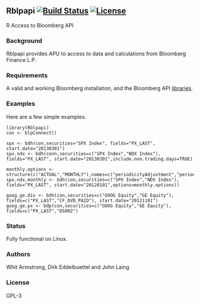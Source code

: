 
## Rblpapi [![Build Status](https://travis-ci.org/eddelbuettel/Rblpapi.png)](https://travis-ci.org/eddelbuettel/Rblpapi) [![License](http://img.shields.io/badge/license-GPL%20%28%3E=%202%29-brightgreen.svg?style=flat)](http://www.gnu.org/licenses/gpl-3.0.html)

R Access to Bloomberg API

### Background

Rblpapi provides APU to access to data and calculations from Bloomberg
Finance L.P.  

### Requirements

A valid and working Bloomberg installation, and the Bloomberg API
[libraries](http://www.bloomberglabs.com/api/libraries/).

### Examples

Here are a few simple examples.

```{.r}
library(Rblpapi)
con <- blpConnect()

spx <- bdh(con,securities="SPX Index", fields="PX_LAST", start.date="20130301")
spx.ndx <- bdh(conn,securities=c("SPX Index","NDX Index"), fields="PX_LAST", start.date="20130301",include.non.trading.days=TRUE)

monthly.options <- structure(c("ACTUAL","MONTHLY"),names=c("periodicityAdjustment","periodicitySelection"))
spx.ndx.monthly <- bdh(con,securities=c("SPX Index","NDX Index"), fields="PX_LAST", start.date="20120101",options=monthly.options))

goog.ge.div <- bdh(con,securities=c("GOOG Equity","GE Equity"), fields=c("PX_LAST","CF_DVD_PAID"), start.date="20121101")
goog.ge.px <- bdp(con,securities=c("GOOG Equity","GE Equity"), fields=c("PX_LAST","DS002")
```

### Status

Fully functional on Linux. 

### Authors

Whit Armstrong, Dirk Eddelbuettel and John Laing

### License

GPL-3
